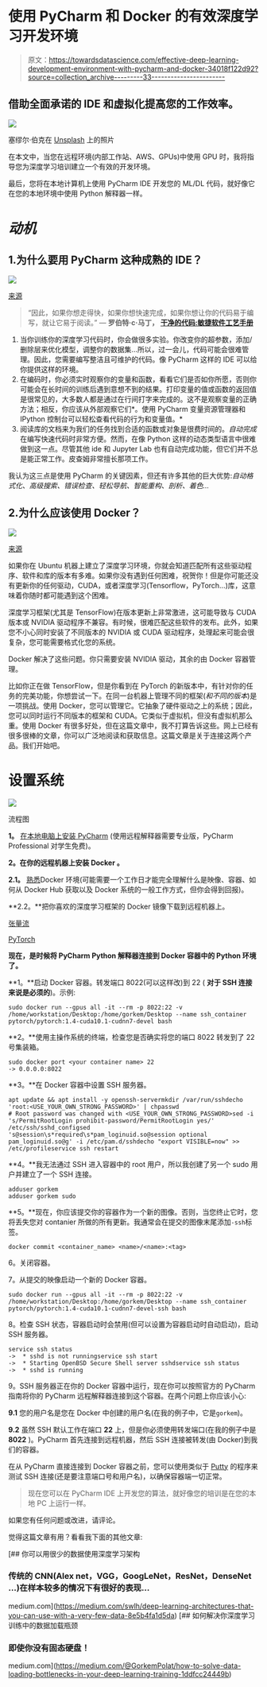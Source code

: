 # 使用 PyCharm 和 Docker 的有效深度学习开发环境

> 原文：<https://towardsdatascience.com/effective-deep-learning-development-environment-with-pycharm-and-docker-34018f122d92?source=collection_archive---------33----------------------->

## 借助全面承诺的 IDE 和虚拟化提高您的工作效率。

![](img/e5dfe293c4e79ddb0548625f6f5b1b19.png)

塞缪尔·伯克在 [Unsplash](https://unsplash.com?utm_source=medium&utm_medium=referral) 上的照片

在本文中，当您在远程环境(内部工作站、AWS、GPUs)中使用 GPU 时，我将指导您为深度学习培训建立一个有效的开发环境。

最后，您将在本地计算机上使用 PyCharm IDE 开发您的 ML/DL 代码，就好像它在您的本地环境中使用 Python 解释器一样。

# ***动机***

## 1.为什么要用 PyCharm 这种成熟的 IDE？

![](img/eb23a45ffe3c70f767cf9e962d91e9d9.png)

[来源](https://www.jetbrains.com/company/brand/logos/)

> “因此，如果你想走得快，如果你想快速完成，如果你想让你的代码易于编写，就让它易于阅读。”
> ― **罗伯特·c·马丁，** [**干净的代码:敏捷软件工艺手册**](https://www.goodreads.com/work/quotes/3779106)

1.  当你训练你的深度学习代码时，你会做很多实验。你改变你的超参数，添加/删除层来优化模型，调整你的数据集…所以，过一会儿，代码可能会很难管理。因此，您需要编写整洁且可维护的代码。像 PyCharm 这样的 IDE 可以给你提供这样的环境。
2.  在编码时，你必须实时观察你的变量和函数，看看它们是否如你所愿，否则你可能会在长时间的训练后遇到意想不到的结果。打印变量的值或函数的返回值是很常见的，大多数人都是通过在行间打字来完成的。这不是观察变量的正确方法；相反，你应该从外部观察它们*。使用 PyCharm 变量资源管理器和 IPython 控制台可以轻松查看代码的行为和变量值。*
3.  阅读库的文档来为我们的任务找到合适的函数或对象是很费时间的。*自动完成*在编写快速代码时非常方便。然而，在像 Python 这样的动态类型语言中很难做到这一点。尽管其他 ide 和 Jupyter Lab 也有自动完成功能，但它们并不总是能正常工作。皮查姆非常擅长那项工作。

我认为这三点是使用 PyCharm 的关键因素，但还有许多其他的巨大优势:*自动格式化、高级搜索、错误检查、轻松导航、智能重构、剖析、着色...*

## 2.为什么应该使用 Docker？

![](img/219769bf878073db8121b785b3f1d86b.png)

[来源](https://www.docker.com/company/newsroom/media-resources)

如果你在 Ubuntu 机器上建立了深度学习环境，你就会知道匹配所有这些驱动程序、软件和库的版本有多难。如果你没有遇到任何困难，祝贺你！但是你可能还没有更新你的任何驱动，CUDA，或者深度学习(Tensorflow，PyTorch…)库，这意味着你随时都可能遇到这个困难。

深度学习框架(尤其是 TensorFlow)在版本更新上非常激进，这可能导致与 CUDA 版本或 NVIDIA 驱动程序不兼容。有时候，很难匹配这些软件的发布。此外，如果您不小心同时安装了不同版本的 NVIDIA 或 CUDA 驱动程序，处理起来可能会很复杂，您可能需要格式化您的系统。

Docker 解决了这些问题。你只需要安装 NVIDIA 驱动，其余的由 Docker 容器管理。

比如你正在做 TensorFlow，但是你看到在 PyTorch 的新版本中，有针对你的任务的完美功能，你想尝试一下。在同一台机器上管理不同的框架(*和不同的版本*)是一项挑战。使用 Docker，您可以管理它。它抽象了硬件驱动之上的系统；因此，您可以同时运行不同版本的框架和 CUDA。它类似于虚拟机，但没有虚拟机那么重。使用 Docker 有很多好处，但在这篇文章中，我不打算告诉这些。网上已经有很多很棒的文章，你可以广泛地阅读和获取信息。这篇文章是关于连接这两个产品。我们开始吧。

# 设置系统

![](img/b6b534285da9888ba00360301fc950b5.png)

流程图

**1。** [在本地电脑上安装 PyCharm](https://www.jetbrains.com/edu-products/download/#section=pycharm-edu) (使用远程解释器需要专业版，PyCharm Professional 对学生免费)。

**2。在你的远程机器上安装 Docker 。**

**2.1。** [熟悉](https://docs.docker.com/get-started/)Docker 环境(可能需要一个工作日才能完全理解什么是映像、容器、如何从 Docker Hub 获取以及 Docker 系统的一般工作方式，但你会得到回报)。

**2.2。**把你喜欢的深度学习框架的 Docker 镜像下载到远程机器上。

[张量流](https://hub.docker.com/r/tensorflow/tensorflow/)

[PyTorch](https://hub.docker.com/r/pytorch/pytorch/)

**现在，是时候将 PyCharm Python 解释器连接到 Docker 容器中的 Python 环境了。**

**1。**启动 Docker 容器。转发端口 8022(可以这样改)到 22 ( **对于 SSH 连接来说是必须的**)。示例:

```
sudo docker run --gpus all -it --rm -p 8022:22 -v /home/workstation/Desktop:/home/gorkem/Desktop --name ssh_container pytorch/pytorch:1.4-cuda10.1-cudnn7-devel bash
```

**2。**使用主操作系统的终端，检查您是否确实将您的端口 8022 转发到了 22 号集装箱。

```
sudo docker port <your container name> 22
-> 0.0.0.0:8022
```

**3。**在 Docker 容器中设置 SSH 服务器。

```
apt update && apt install -y openssh-servermkdir /var/run/sshdecho 'root:<USE_YOUR_OWN_STRONG_PASSWORD>' | chpasswd
# Root password was changed with <USE_YOUR_OWN_STRONG_PASSWORD>sed -i 's/PermitRootLogin prohibit-password/PermitRootLogin yes/' /etc/ssh/sshd_configsed 's@session\s*required\s*pam_loginuid.so@session optional pam_loginuid.so@g' -i /etc/pam.d/sshdecho "export VISIBLE=now" >> /etc/profileservice ssh restart
```

**4。**我无法通过 SSH 进入容器中的 root 用户，所以我创建了另一个 sudo 用户并建立了一个 SSH 连接。

```
adduser gorkem
adduser gorkem sudo
```

**5。**现在，你应该提交你的容器作为一个新的图像。否则，当您终止它时，您将丢失您对 contanier 所做的所有更新。我通常会在提交的图像末尾添加`-ssh`标签。

```
docker commit <container_name> <name>/<name>:<tag>
```

6。关闭容器。

7。从提交的映像启动一个新的 Docker 容器。

```
sudo docker run --gpus all -it --rm -p 8022:22 -v /home/workstation/Desktop:/home/gorkem/Desktop --name ssh_container pytorch/pytorch:1.4-cuda10.1-cudnn7-devel-ssh bash
```

8。检查 SSH 状态，容器启动时会禁用(但可以设置为容器启动时自动启动)，启动 SSH 服务器。

```
service ssh status
->  * sshd is not runningservice ssh start
->  * Starting OpenBSD Secure Shell server sshdservice ssh status
->  * sshd is running
```

9。SSH 服务器正在你的 Docker 容器中运行，现在你可以按照官方的 PyCharm 指南将你的 PyCharm 远程解释器连接到这个容器。在两个问题上你应该小心:

**9.1** 您的用户名是您在 Docker 中创建的用户名(在我的例子中，它是`gorkem`)。

**9.2** 虽然 SSH 默认工作在端口 **22** 上，但是你必须使用转发端口(在我的例子中是 **8022** )。PyCharm 首先连接到远程机器，然后 SSH 连接被转发(由 Docker)到我们的容器。

在从 PyCharm 直接连接到 Docker 容器之前，您可以使用类似于 [Putty](https://www.putty.org/) 的程序来测试 SSH 连接(还是要注意端口号和用户名)，以确保容器端一切正常。

> 现在您可以在 PyCharm IDE 上开发您的算法，就好像您的培训是在您的本地 PC 上运行一样。

如果您有任何问题或改进，请评论。

觉得这篇文章有用？看看我下面的其他文章:

[](https://medium.com/swlh/deep-learning-architectures-that-you-can-use-with-a-very-few-data-8e5b4fa1d5da) [## 你可以用很少的数据使用深度学习架构

### 传统的 CNN(Alex net，VGG，GoogLeNet，ResNet，DenseNet …)在样本较多的情况下有很好的表现…

medium.com](https://medium.com/swlh/deep-learning-architectures-that-you-can-use-with-a-very-few-data-8e5b4fa1d5da) [](https://medium.com/@GorkemPolat/how-to-solve-data-loading-bottlenecks-in-your-deep-learning-training-1ddfcc24449b) [## 如何解决你深度学习训练中的数据加载瓶颈

### 即使你没有固态硬盘！

medium.com](https://medium.com/@GorkemPolat/how-to-solve-data-loading-bottlenecks-in-your-deep-learning-training-1ddfcc24449b)